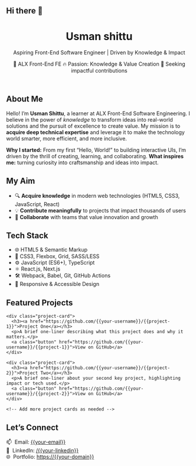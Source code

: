 ## Hi there 👋

<!--
**Rexydeen/Rexydeen** is a ✨ _special_ ✨ repository because its `README.md` (this file) appears on your GitHub profile.

Here are some ideas to get you started:

- 🔭 I’m currently working on ...
- 🌱 I’m currently learning ...
- 👯 I’m looking to collaborate on ...
- 🤔 I’m looking for help with ...
- 💬 Ask me about ...
- 📫 How to reach me: ...
- 😄 Pronouns: ...
- ⚡ Fun fact: ...
-->
<!DOCTYPE html>
<html lang="en">
<head>
  <meta charset="UTF-8" />
  
</head>
<body>

  <header>
    <h1>Usman shittu</h1>
    <p class="lead">Aspiring Front-End Software Engineer | Driven by Knowledge &amp; Impact</p>
    <p>
      <span class="badge">💼 ALX Front-End FE</span>
      <span class="badge">🔥 Passion: Knowledge &amp; Value Creation</span>
      <span class="badge">🚀 Seeking impactful contributions</span>
    </p>
  </header>

  <section id="about">
    <h2>About Me</h2>
    <p>
      Hello! I’m <strong>Usman Shittu</strong>, a learner at ALX Front-End Software Engineering.  
      I believe in the power of <em>knowledge</em> to transform ideas into real-world solutions and the pursuit of excellence to create value.  
      My mission is to <strong>acquire deep technical expertise</strong> and leverage it to make the technology world smarter, more efficient, and more inclusive.
    </p>
    <p>
      <strong>Why I started:</strong>  
      From my first “Hello, World!” to building interactive UIs, I’m driven by the thrill of creating, learning, and collaborating.  
      <strong>What inspires me:</strong> turning curiosity into craftsmanship and ideas into impact.
    </p>
  </section>

  <section id="aim">
    <h2>My Aim</h2>
    <ul>
      <li>🔍 <strong>Acquire knowledge</strong> in modern web technologies (HTML5, CSS3, JavaScript, React)</li>
      <li>💡 <strong>Contribute meaningfully</strong> to projects that impact thousands of users</li>
      <li>🤝 <strong>Collaborate</strong> with teams that value innovation and growth</li>
    </ul>
  </section>

  <section id="tech-stack">
    <h2>Tech Stack</h2>
    <ul class="tech-list">
      <li>🌐 HTML5 &amp; Semantic Markup</li>
      <li>🎨 CSS3, Flexbox, Grid, SASS/LESS</li>
      <li>⚙️ JavaScript (ES6+), TypeScript</li>
      <li>⚛️ React.js, Next.js</li>
      <li>🛠️ Webpack, Babel, Git, GitHub Actions</li>
      <li>🎯 Responsive &amp; Accessible Design</li>
    </ul>
  </section>

  <section id="projects">
    <h2>Featured Projects</h2>
    
    <div class="project-card">
      <h3><a href="https://github.com/{{your-username}}/{{project-1}}">Project One</a></h3>
      <p>A brief one-liner describing what this project does and why it matters.</p>
      <a class="button" href="https://github.com/{{your-username}}/{{project-1}}">View on GitHub</a>
    </div>

    <div class="project-card">
      <h3><a href="https://github.com/{{your-username}}/{{project-2}}">Project Two</a></h3>
      <p>A brief one-liner about your second key project, highlighting impact or tech used.</p>
      <a class="button" href="https://github.com/{{your-username}}/{{project-2}}">View on GitHub</a>
    </div>

    <!-- Add more project cards as needed -->
  </section>

  <section id="contact">
    <h2>Let’s Connect</h2>
    <p>
      📫 &nbsp;Email: <a href="mailto:{{your-email}}">{{your-email}}</a><br/>
      🔗 &nbsp;LinkedIn: <a href="https://www.linkedin.com/in/{{your-linkedin}}">/{{your-linkedin}}</a><br/>
      🌐 &nbsp;Portfolio: <a href="https://{{your-domain}}">https://{{your-domain}}</a>
    </p>
  </section>

</body>
</html>
